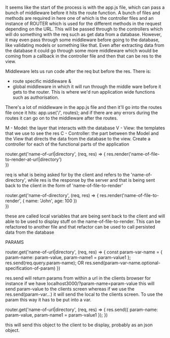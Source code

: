 It seems like the start of the process is with the app.js file, which can pass a bunch of middleware before it hits the route function. A bunch of files and methods are required in here one of which is the controller files and an instance of ROUTER which is used for the different methods in the request depending on the URL. This will be passed through to the controllers which will do something with the req such as get data from a database. However, it may even pass through some middleware before going to the database, like validating models or something like that. Even after extracting data from the database it could go through some more middleware which would be coming from a callback in the controller file and then that can be res to the view.




Middleware lets us run code after the req but before the res. There is:
- route specific middleware &
- global middleware in which it will run through the middle ware before it gets to the router. This is where we'd run application wide functions such as authorisation.

There's a lot of middleware in the app.js file and then it'll go into the routes file once it hits: app.use('/', routes); and if there are any errors during the routes it can go on to the middleware after the routes.


M - Model: the layer that interacts with the database
V - View: the templates that we use to see the res
C - Controller: the part between the Model and the View that directs the data from the database to the view. Create a controller for each of the functional parts of the application


router.get('name-of-url|directory', (req, res) => {
  res.render('name-of-file-to-render-at-url|directory')  
  })

req is what is being asked for by the client and refers to the 'name-of-directory', while res is the response by the server and that is being sent back to the client in the form of 'name-of-file-to-render'

router.get('name-of-directory', (req, res) => {
  res.render('name-of-file-to-render', {
    name: 'John',
    age: 100
    })  
  })

these are called local variables that are being sent back to the client and will able to be used to display stuff on the name-of-file-to-render. This can be refactored to another file and that refactor can be used to call persisted data from the database

PARAMS

router.get('name-of-url|directory', (req, res) => {
  const param-var-name = { param-name: param-value, param-name1 = param-value1 };
  res.send(req.query.param-name);
  OR
  res.send(param-var-name.optional-specification-of-param)
  })

res.send will return params from within a url in the clients browser for instance if we have localhost3000/?param-name=param-value this will send param-value to the clients screen whereas if we use the res.send(param-var...) it will send the local to the clients screen. To use the param this way it has to be put into a var.

router.get('name-of-url|directory', (req, res) => {
  res.send({ param-name: param-value, param-name1 = param-value1 });
  })

this will send this object to the client to be display, probably as an json object.
